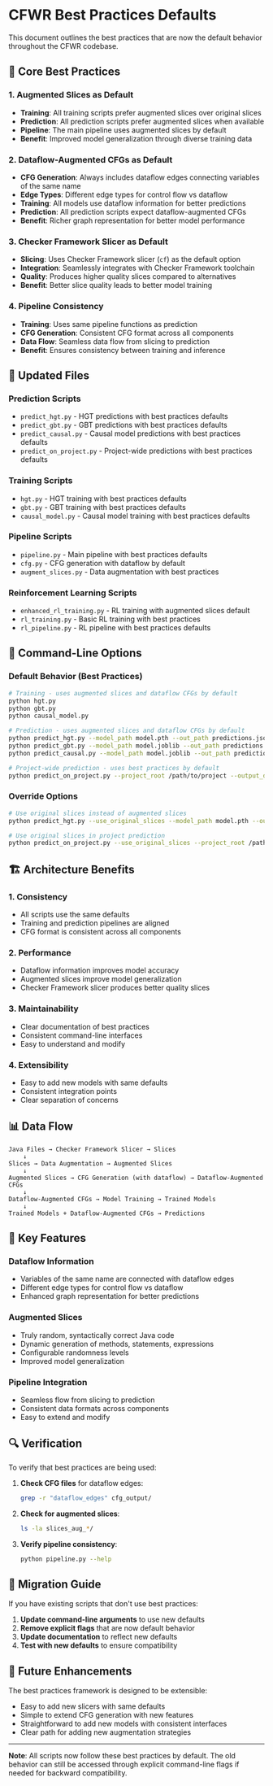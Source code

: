 # CFWR Best Practices Defaults

This document outlines the best practices that are now the default behavior throughout the CFWR codebase.

## 🎯 **Core Best Practices**

### **1. Augmented Slices as Default**
- **Training**: All training scripts prefer augmented slices over original slices
- **Prediction**: All prediction scripts prefer augmented slices when available
- **Pipeline**: The main pipeline uses augmented slices by default
- **Benefit**: Improved model generalization through diverse training data

### **2. Dataflow-Augmented CFGs as Default**
- **CFG Generation**: Always includes dataflow edges connecting variables of the same name
- **Edge Types**: Different edge types for control flow vs dataflow
- **Training**: All models use dataflow information for better predictions
- **Prediction**: All prediction scripts expect dataflow-augmented CFGs
- **Benefit**: Richer graph representation for better model performance

### **3. Checker Framework Slicer as Default**
- **Slicing**: Uses Checker Framework slicer (`cf`) as the default option
- **Integration**: Seamlessly integrates with Checker Framework toolchain
- **Quality**: Produces higher quality slices compared to alternatives
- **Benefit**: Better slice quality leads to better model training

### **4. Pipeline Consistency**
- **Training**: Uses same pipeline functions as prediction
- **CFG Generation**: Consistent CFG format across all components
- **Data Flow**: Seamless data flow from slicing to prediction
- **Benefit**: Ensures consistency between training and inference

## 📁 **Updated Files**

### **Prediction Scripts**
- `predict_hgt.py` - HGT predictions with best practices defaults
- `predict_gbt.py` - GBT predictions with best practices defaults  
- `predict_causal.py` - Causal model predictions with best practices defaults
- `predict_on_project.py` - Project-wide predictions with best practices defaults

### **Training Scripts**
- `hgt.py` - HGT training with best practices defaults
- `gbt.py` - GBT training with best practices defaults
- `causal_model.py` - Causal model training with best practices defaults

### **Pipeline Scripts**
- `pipeline.py` - Main pipeline with best practices defaults
- `cfg.py` - CFG generation with dataflow by default
- `augment_slices.py` - Data augmentation with best practices

### **Reinforcement Learning Scripts**
- `enhanced_rl_training.py` - RL training with augmented slices default
- `rl_training.py` - Basic RL training with best practices
- `rl_pipeline.py` - RL pipeline with best practices defaults

## 🔧 **Command-Line Options**

### **Default Behavior (Best Practices)**
```bash
# Training - uses augmented slices and dataflow CFGs by default
python hgt.py
python gbt.py  
python causal_model.py

# Prediction - uses augmented slices and dataflow CFGs by default
python predict_hgt.py --model_path model.pth --out_path predictions.json --slices_dir slices/
python predict_gbt.py --model_path model.joblib --out_path predictions.json --slices_dir slices/
python predict_causal.py --model_path model.joblib --out_path predictions.json --slices_dir slices/

# Project-wide prediction - uses best practices by default
python predict_on_project.py --project_root /path/to/project --output_dir /path/to/output
```

### **Override Options**
```bash
# Use original slices instead of augmented slices
python predict_hgt.py --use_original_slices --model_path model.pth --out_path predictions.json --slices_dir slices/

# Use original slices in project prediction
python predict_on_project.py --use_original_slices --project_root /path/to/project --output_dir /path/to/output
```

## 🏗️ **Architecture Benefits**

### **1. Consistency**
- All scripts use the same defaults
- Training and prediction pipelines are aligned
- CFG format is consistent across all components

### **2. Performance**
- Dataflow information improves model accuracy
- Augmented slices improve model generalization
- Checker Framework slicer produces better quality slices

### **3. Maintainability**
- Clear documentation of best practices
- Consistent command-line interfaces
- Easy to understand and modify

### **4. Extensibility**
- Easy to add new models with same defaults
- Consistent integration points
- Clear separation of concerns

## 📊 **Data Flow**

```
Java Files → Checker Framework Slicer → Slices
    ↓
Slices → Data Augmentation → Augmented Slices
    ↓
Augmented Slices → CFG Generation (with dataflow) → Dataflow-Augmented CFGs
    ↓
Dataflow-Augmented CFGs → Model Training → Trained Models
    ↓
Trained Models + Dataflow-Augmented CFGs → Predictions
```

## 🎯 **Key Features**

### **Dataflow Information**
- Variables of the same name are connected with dataflow edges
- Different edge types for control flow vs dataflow
- Enhanced graph representation for better predictions

### **Augmented Slices**
- Truly random, syntactically correct Java code
- Dynamic generation of methods, statements, expressions
- Configurable randomness levels
- Improved model generalization

### **Pipeline Integration**
- Seamless flow from slicing to prediction
- Consistent data formats across components
- Easy to extend and modify

## 🔍 **Verification**

To verify that best practices are being used:

1. **Check CFG files** for dataflow edges:
   ```bash
   grep -r "dataflow_edges" cfg_output/
   ```

2. **Check for augmented slices**:
   ```bash
   ls -la slices_aug_*/
   ```

3. **Verify pipeline consistency**:
   ```bash
   python pipeline.py --help
   ```

## 📝 **Migration Guide**

If you have existing scripts that don't use best practices:

1. **Update command-line arguments** to use new defaults
2. **Remove explicit flags** that are now default behavior
3. **Update documentation** to reflect new defaults
4. **Test with new defaults** to ensure compatibility

## 🚀 **Future Enhancements**

The best practices framework is designed to be extensible:

- Easy to add new slicers with same defaults
- Simple to extend CFG generation with new features
- Straightforward to add new models with consistent interfaces
- Clear path for adding new augmentation strategies

---

**Note**: All scripts now follow these best practices by default. The old behavior can still be accessed through explicit command-line flags if needed for backward compatibility.
